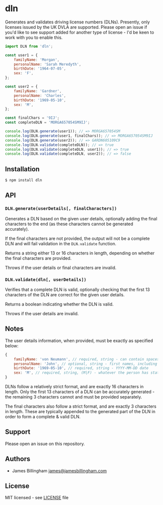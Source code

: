 # dln

Generates and validates driving license numbers (DLNs). Presently, only licenses
issued by the UK DVLA are supported. Please open an issue if you'd like to see
support added for another type of license - I'd be keen to work with you to
enable this.

```js
import DLN from 'dln';

const user1 = {
	familyName: 'Morgan',
	personalName: 'Sarah Meredyth',
	birthDate: '1964-07-05',
	sex: 'F',
};

const user2 = {
	familyName: 'Gardner',
	personalName: 'Charles',
	birthDate: '1969-05-10',
	sex: 'M',
};

const finalChars = '9IJ';
const completeDLN = 'MORGA657054SM9IJ';

console.log(DLN.generate(user1)); // => MORGA657054SM
console.log(DLN.generate(user1, finalChars)); // => MORGA657054SM9IJ
console.log(DLN.generate(user2)); // => GARDN605109C9
console.log(DLN.validate(completeDLN)); // => true
console.log(DLN.validate(completeDLN, user1)); // => true
console.log(DLN.validate(completeDLN, user2)); // => false
```

## Installation

```bash
$ npm install dln
```

## API

### `DLN.generate(userDetails[, finalCharacters])`

Generates a DLN based on the given user details, optionally adding the final
characters to the end (as these characters cannot be generated accurately).

If the final characters are not provided, the output will not be a complete DLN
and will fail validation in the `DLN.validate` function.

Returns a string either 13 or 16 characters in length, depending on whether the
final characters are provided.

Throws if the user details or final characters are invalid.

### `DLN.validate(dln[, userDetails])`

Verifies that a complete DLN is valid, optionally checking that the first 13
characters of the DLN are correct for the given user details.

Returns a boolean indicating whether the DLN is valid.

Throws if the user details are invalid.

## Notes

The user details information, when provided, must be exactly as specified below:

```js
{
	familyName: 'von Neumann', // required, string - can contain spaces
	personalName: 'John', // optional, string - first names, including middle names
	birthDate: '1969-05-10', // required, string - YYYY-MM-DD date
	sex: 'M', // required, string, (M|F) - whatever the person has stated to the DVLA
}
```

DLNs follow a relatively strict format, and are exactly 16 characters in length.
Only the first 13 characters of a DLN can be accurately generated - the
remaining 3 characters cannot and must be provided separately.

The final characters also follow a strict format, and are exactly 3 characters
in length. These are typically appended to the generated part of the DLN in
order to form a complete & valid DLN.

## Support

Please open an issue on this repository.

## Authors

- James Billingham <james@jamesbillingham.com>

## License

MIT licensed - see [LICENSE](LICENSE) file
